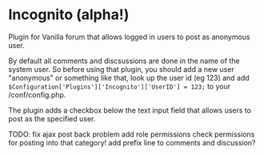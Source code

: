 Incognito (alpha!)
=========

Plugin for Vanilla forum that allows logged in users to post as anonymous user.

By default all comments and discsussions are done in the name of the system user. So before using that plugin, you should add a new user "anonymous" or something like that, look up the user id (eg 123) and add `$Configuration['Plugins']['Incognito']['UserID'] = 123;` to your /conf/config.php.

The plugin adds a checkbox below the text input field that allows users to post as the specified user.

TODO:
fix ajax post back problem
add role permissions
check permissions for posting into that category!
add prefix line to comments and discussion?
